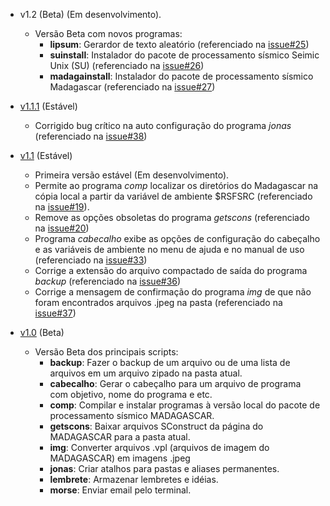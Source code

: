 * v1.2 (Beta) (Em desenvolvimento).
    * Versão Beta com novos programas:
      * **lipsum**: Gerardor de texto aleatório (referenciado na [issue#25](https://github.com/Dirack/Shellinclude/issues/25))
      * **suinstall**: Instalador do pacote de processamento sísmico  Seimic Unix (SU) (referenciado na [issue#26](https://github.com/Dirack/Shellinclude/issues/26))
      * **madagainstall**: Instalador do pacote de processamento sísmico Madagascar (referenciado na [issue#27](https://github.com/Dirack/Shellinclude/issues/27))

* [v1.1.1](https://github.com/Dirack/Shellinclude/releases/tag/v1.1.1) (Estável)
    * Corrigido bug crítico na auto configuração do programa _jonas_ (referenciado na [issue#38](https://github.com/Dirack/Shellinclude/issues/38))

* [v1.1](https://github.com/Dirack/Shellinclude/releases/tag/v1.1) (Estável)
    * Primeira versão estável (Em desenvolvimento).
    * Permite ao programa _comp_ localizar os diretórios do Madagascar na cópia local a partir da variável de ambiente $RSFSRC (referenciado na [issue#19](https://github.com/Dirack/Shellinclude/issues/19)).
    * Remove as opções obsoletas do programa _getscons_ (referenciado na [issue#20](https://github.com/Dirack/Shellinclude/issues/20))
    * Programa _cabecalho_ exibe as opções de configuração do cabeçalho e as variáveis de ambiente no menu de ajuda e no manual de uso (referenciado na [issue#33](https://github.com/Dirack/Shellinclude/issues/33))
    * Corrige a extensão do arquivo compactado de saída do programa _backup_ (referenciado na [issue#36](https://github.com/Dirack/Shellinclude/issues/36))
    * Corrige a mensagem de confirmação do programa _img_ de que não foram encontrados arquivos .jpeg na pasta (referenciado na [issue#37](https://github.com/Dirack/Shellinclude/issues/37))

* [v1.0](https://github.com/Dirack/Shellinclude/releases/tag/v1.0-beta.1) (Beta)
    * Versão Beta dos principais scripts:
        * **backup**: Fazer o backup de um arquivo ou de uma lista de arquivos em um arquivo zipado na pasta atual.
        * **cabecalho**: Gerar o cabeçalho para um arquivo de programa com objetivo, nome do programa e etc.
        * **comp**: Compilar e instalar programas à versão local do pacote de processamento sísmico MADAGASCAR.
        * **getscons**: Baixar arquivos SConstruct da página do MADAGASCAR para a pasta atual.
        * **img**: Converter arquivos .vpl (arquivos de imagem do MADAGASCAR) em imagens .jpeg
        * **jonas**: Criar atalhos para pastas e aliases permanentes.
        * **lembrete**: Armazenar lembretes e idéias.
        * **morse**: Enviar email pelo terminal.
